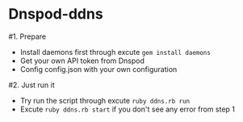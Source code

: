 # Dnspod-ddns
#1. Prepare
* Install daemons first through excute `gem install daemons` 
* Get your own API token from Dnspod 
* Config config.json with your own configuration

#2. Just run it
* Try run the script through excute `ruby ddns.rb run`
* Excute `ruby ddns.rb start` if you don't see any error from step 1